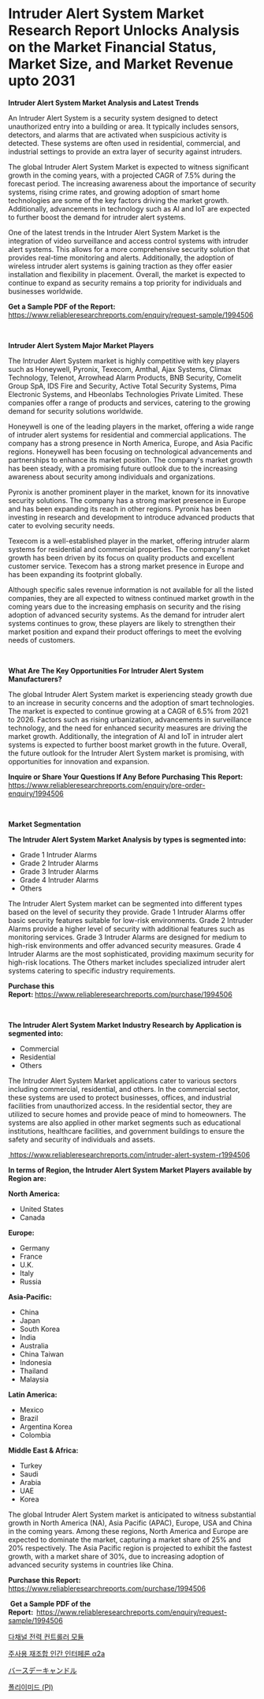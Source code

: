 <p><h1>Intruder Alert System Market Research Report Unlocks Analysis on the Market Financial Status, Market Size, and Market Revenue upto 2031</h1></p><p><strong>Intruder Alert System Market Analysis and Latest Trends</strong></p>
<p><p>An Intruder Alert System is a security system designed to detect unauthorized entry into a building or area. It typically includes sensors, detectors, and alarms that are activated when suspicious activity is detected. These systems are often used in residential, commercial, and industrial settings to provide an extra layer of security against intruders.</p><p>The global Intruder Alert System Market is expected to witness significant growth in the coming years, with a projected CAGR of 7.5% during the forecast period. The increasing awareness about the importance of security systems, rising crime rates, and growing adoption of smart home technologies are some of the key factors driving the market growth. Additionally, advancements in technology such as AI and IoT are expected to further boost the demand for intruder alert systems.</p><p>One of the latest trends in the Intruder Alert System Market is the integration of video surveillance and access control systems with intruder alert systems. This allows for a more comprehensive security solution that provides real-time monitoring and alerts. Additionally, the adoption of wireless intruder alert systems is gaining traction as they offer easier installation and flexibility in placement. Overall, the market is expected to continue to expand as security remains a top priority for individuals and businesses worldwide.</p></p>
<p><strong>Get a Sample PDF of the Report:&nbsp;</strong> <a href="https://www.reliableresearchreports.com/enquiry/request-sample/1994506">https://www.reliableresearchreports.com/enquiry/request-sample/1994506</a></p>
<p>&nbsp;</p>
<p><strong>Intruder Alert System Major Market Players</strong></p>
<p><p>The Intruder Alert System market is highly competitive with key players such as Honeywell, Pyronix, Texecom, Amthal, Ajax Systems, Climax Technology, Telenot, Arrowhead Alarm Products, BNB Security, Comelit Group SpA, IDS Fire and Security, Active Total Security Systems, Pima Electronic Systems, and Hbeonlabs Technologies Private Limited. These companies offer a range of products and services, catering to the growing demand for security solutions worldwide.</p><p>Honeywell is one of the leading players in the market, offering a wide range of intruder alert systems for residential and commercial applications. The company has a strong presence in North America, Europe, and Asia Pacific regions. Honeywell has been focusing on technological advancements and partnerships to enhance its market position. The company's market growth has been steady, with a promising future outlook due to the increasing awareness about security among individuals and organizations.</p><p>Pyronix is another prominent player in the market, known for its innovative security solutions. The company has a strong market presence in Europe and has been expanding its reach in other regions. Pyronix has been investing in research and development to introduce advanced products that cater to evolving security needs.</p><p>Texecom is a well-established player in the market, offering intruder alarm systems for residential and commercial properties. The company's market growth has been driven by its focus on quality products and excellent customer service. Texecom has a strong market presence in Europe and has been expanding its footprint globally.</p><p>Although specific sales revenue information is not available for all the listed companies, they are all expected to witness continued market growth in the coming years due to the increasing emphasis on security and the rising adoption of advanced security systems. As the demand for intruder alert systems continues to grow, these players are likely to strengthen their market position and expand their product offerings to meet the evolving needs of customers.</p></p>
<p>&nbsp;</p>
<p><strong>What Are The Key Opportunities For Intruder Alert System Manufacturers?</strong></p>
<p><p>The global Intruder Alert System market is experiencing steady growth due to an increase in security concerns and the adoption of smart technologies. The market is expected to continue growing at a CAGR of 6.5% from 2021 to 2026. Factors such as rising urbanization, advancements in surveillance technology, and the need for enhanced security measures are driving the market growth. Additionally, the integration of AI and IoT in intruder alert systems is expected to further boost market growth in the future. Overall, the future outlook for the Intruder Alert System market is promising, with opportunities for innovation and expansion.</p></p>
<p><strong>Inquire or Share Your Questions If Any Before Purchasing This Report:</strong> <a href="https://www.reliableresearchreports.com/enquiry/pre-order-enquiry/1994506">https://www.reliableresearchreports.com/enquiry/pre-order-enquiry/1994506</a></p>
<p>&nbsp;</p>
<p><strong>Market Segmentation</strong></p>
<p><strong>The Intruder Alert System Market Analysis by types is segmented into:</strong></p>
<p><ul><li>Grade 1 Intruder Alarms</li><li>Grade 2 Intruder Alarms</li><li>Grade 3 Intruder Alarms</li><li>Grade 4 Intruder Alarms</li><li>Others</li></ul></p>
<p><p>The Intruder Alert System market can be segmented into different types based on the level of security they provide. Grade 1 Intruder Alarms offer basic security features suitable for low-risk environments. Grade 2 Intruder Alarms provide a higher level of security with additional features such as monitoring services. Grade 3 Intruder Alarms are designed for medium to high-risk environments and offer advanced security measures. Grade 4 Intruder Alarms are the most sophisticated, providing maximum security for high-risk locations. The Others market includes specialized intruder alert systems catering to specific industry requirements.</p></p>
<p><strong>Purchase this Report:&nbsp;</strong><a href="https://www.reliableresearchreports.com/purchase/1994506">https://www.reliableresearchreports.com/purchase/1994506</a></p>
<p>&nbsp;</p>
<p><strong>The Intruder Alert System Market Industry Research by Application is segmented into:</strong></p>
<p><ul><li>Commercial</li><li>Residential</li><li>Others</li></ul></p>
<p><p>The Intruder Alert System Market applications cater to various sectors including commercial, residential, and others. In the commercial sector, these systems are used to protect businesses, offices, and industrial facilities from unauthorized access. In the residential sector, they are utilized to secure homes and provide peace of mind to homeowners. The systems are also applied in other market segments such as educational institutions, healthcare facilities, and government buildings to ensure the safety and security of individuals and assets.</p></p>
<p><a href="https://www.reliableresearchreports.com/intruder-alert-system-r1994506">&nbsp;https://www.reliableresearchreports.com/intruder-alert-system-r1994506</a></p>
<p><strong>In terms of Region, the Intruder Alert System Market Players available by Region are:</strong></p>
<p>
    <p> <strong> North America: </strong>
        <ul>
            <li>United States</li>
            <li>Canada</li>
        </ul>
        </p> 
    <p> <strong> Europe: </strong>
        <ul>
            <li>Germany</li>
            <li>France</li>
            <li>U.K.</li>
            <li>Italy</li>
            <li>Russia</li>
        </ul>
        </p> 
    <p> <strong> Asia-Pacific: </strong>
        <ul>
            <li>China</li>
            <li>Japan</li>
            <li>South Korea</li>
            <li>India</li>
            <li>Australia</li>
            <li>China Taiwan</li>
            <li>Indonesia</li>
            <li>Thailand</li>
            <li>Malaysia</li>
        </ul>
        </p> 
    <p> <strong> Latin America: </strong>
        <ul>
            <li>Mexico</li>
            <li>Brazil</li>
            <li>Argentina Korea</li>
            <li>Colombia</li>
        </ul>
        </p> 
    <p> <strong> Middle East & Africa: </strong>
        <ul>
            <li>Turkey</li>
            <li>Saudi</li>
            <li>Arabia</li>
            <li>UAE</li>
            <li>Korea</li>
        </ul>
    </p>
    </p>
<p><p>The global Intruder Alert System market is anticipated to witness substantial growth in North America (NA), Asia Pacific (APAC), Europe, USA and China in the coming years. Among these regions, North America and Europe are expected to dominate the market, capturing a market share of 25% and 20% respectively. The Asia Pacific region is projected to exhibit the fastest growth, with a market share of 30%, due to increasing adoption of advanced security systems in countries like China.</p></p>
<p><strong>Purchase this Report: </strong><a href="https://www.reliableresearchreports.com/purchase/1994506">https://www.reliableresearchreports.com/purchase/1994506</a></p>
<p>&nbsp;<strong>Get a Sample PDF of the Report:&nbsp;&nbsp;</strong><a href="https://www.reliableresearchreports.com/enquiry/request-sample/1994506">https://www.reliableresearchreports.com/enquiry/request-sample/1994506</a></p>
<p><strong></strong></p>
<p><p><a href="https://medium.com/@hasem1093_88994/%EB%A9%80%ED%8B%B0-%EC%B1%84%EB%84%90-%EC%A0%84%EC%9B%90-%EC%A0%9C%EC%96%B4-%EB%AA%A8%EB%93%88-%EC%8B%9C%EC%9E%A5-%EC%98%88%EC%B8%A1-%EC%8B%9C%EC%9E%A5-%EB%8F%99%ED%96%A5-%EB%B0%8F-%EC%98%81%ED%96%A5-%EB%B6%84%EC%84%9D-2024-2031-3fd5f0c803c2">다채널 전력 컨트롤러 모듈</a></p><p><a href="https://github.com/GabrielBlanda5656/Market-Research-Report-List-2/blob/main/8612236161459.md">주사용 재조합 인간 인터페론 α2a</a></p><p><a href="https://github.com/JanickJohns/Market-Research-Report-List-1/blob/main/8380895151537.md">バースデーキャンドル</a></p><p><a href="https://medium.com/@luffiazaza/%ED%8F%B4%EB%A6%AC%EC%9D%B4%EB%AF%B8%EB%93%9C-pi-%EC%8B%9C%EC%9E%A5%EC%97%90-%EB%8C%80%ED%95%9C-%EC%8B%AC%EC%B8%B5-%EB%B6%84%EC%84%9D-%EB%8F%99%ED%96%A5-%EC%8B%9C%EC%9E%A5-%EC%84%B8%EB%B6%84%ED%99%94-%EB%B0%8F-%EA%B2%BD%EC%9F%81-%EB%B6%84%EC%84%9D-f80e3bf575d5">폴리이미드 (PI)</a></p></p>